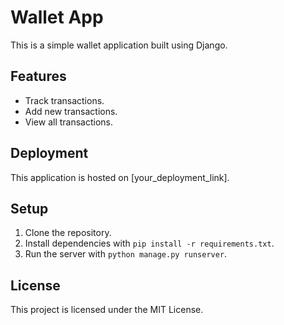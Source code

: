 # Wallet App

This is a simple wallet application built using Django.

## Features
- Track transactions.
- Add new transactions.
- View all transactions.

## Deployment
This application is hosted on [your_deployment_link].

## Setup
1. Clone the repository.
2. Install dependencies with `pip install -r requirements.txt`.
3. Run the server with `python manage.py runserver`.

## License
This project is licensed under the MIT License.
